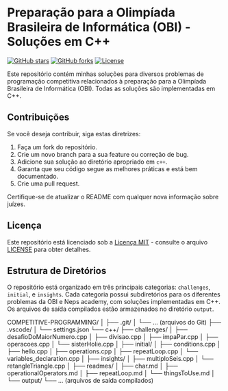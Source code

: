 
# Preparação para a Olimpíada Brasileira de Informática (OBI) - Soluções em C++

[![GitHub stars](https://img.shields.io/github/stars/DropperDEV/COMPETITIVE-PROGRAMMING.svg?style=flat&logo=github&color=yellow)](https://github.com/DropperDEV/COMPETITIVE-PROGRAMMING/stargazers)
[![GitHub forks](https://img.shields.io/github/forks/DropperDEV/COMPETITIVE-PROGRAMMING.svg?style=flat&logo=github&color=green)](https://github.com/DropperDEV/COMPETITIVE-PROGRAMMING/network)
[![License](https://img.shields.io/github/license/DropperDEV/COMPETITIVE-PROGRAMMING.svg?style=flat&color=blue)](https://github.com/DropperDEV/COMPETITIVE-PROGRAMMING/blob/main/LICENSE)

Este repositório contém minhas soluções para diversos problemas de programação competitiva relacionados à preparação para a Olimpíada Brasileira de Informática (OBI). Todas as soluções são implementadas em C++.


## Contribuições

Se você deseja contribuir, siga estas diretrizes:

1. Faça um fork do repositório.
2. Crie um novo branch para a sua feature ou correção de bug.
3. Adicione sua solução ao diretório apropriado em `c++`.
4. Garanta que seu código segue as melhores práticas e está bem documentado.
5. Crie uma pull request.

Certifique-se de atualizar o README com qualquer nova informação sobre juízes.

## Licença

Este repositório está licenciado sob a [Licença MIT](https://opensource.org/licenses/MIT) - consulte o arquivo [LICENSE](LICENSE) para obter detalhes.


## Estrutura de Diretórios

O repositório está organizado em três principais categorias: `challenges`, `initial`, e `insights`. Cada categoria possui subdiretórios para os diferentes problemas da OBI e Neps academy, com soluções implementadas em C++. Os arquivos de saída compilados estão armazenados no diretório `output`.

COMPETITIVE-PROGRAMMING/
│
├── .git/
│ └── ... (arquivos do Git)
├── .vscode/
│ └── settings.json
└── c++/
├── challenges/
│ ├── desafioDoMaiorNumero.cpp
│ ├── divisao.cpp
│ ├── impaPar.cpp
│ ├── operacoes.cpp
│ └── sisterHolie.cpp
│
├── initial/
│ ├── conditions.cpp
│ ├── hello.cpp
│ ├── operations.cpp
│ ├── repeatLoop.cpp
│ └── variables_declaration.cpp
│
├── insights/
│ ├── multiploSeis.cpp
│ └── retangleTriangle.cpp
│
├── readmes/
│ ├── char.md
│ ├── operationalOperators.md
│ ├── repeatLoop.md
│ └── thingsToUse.md
│
└── output/
└── ... (arquivos de saída compilados)
